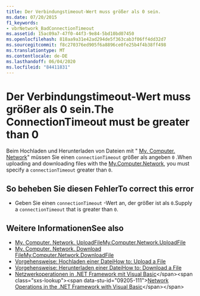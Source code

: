 ```yaml
---
title: Der Verbindungstimeout-Wert muss größer als 0 sein.
ms.date: 07/20/2015
f1_keywords:
- vbrNetwork_BadConnectionTimeout
ms.assetid: 15ac09a7-47f0-44f3-9e84-5bd10bd07450
ms.openlocfilehash: 818aa9a31e42ad294de5f363cab3f06ff4dd32d7
ms.sourcegitcommit: f8c270376ed905f6a8896ce0fe25b4f4b38ff498
ms.translationtype: MT
ms.contentlocale: de-DE
ms.lasthandoff: 06/04/2020
ms.locfileid: "84411831"
---
```

# <a name="the-connectiontimeout-must-be-greater-than-0"></a><span data-ttu-id="09205-102">Der Verbindungstimeout-Wert muss größer als 0 sein.</span><span class="sxs-lookup"><span data-stu-id="09205-102">The ConnectionTimeout must be greater than 0</span></span>
<span data-ttu-id="09205-103">Beim Hochladen und Herunterladen von Dateien mit " [My. Computer. Network](xref:Microsoft.VisualBasic.Devices.Network)" müssen Sie einen `connectionTimeout` größer als angeben `0` .</span><span class="sxs-lookup"><span data-stu-id="09205-103">When uploading and downloading files with the [My.Computer.Network](xref:Microsoft.VisualBasic.Devices.Network), you must specify a `connectionTimeout` greater than `0`.</span></span>  
  
## <a name="to-correct-this-error"></a><span data-ttu-id="09205-104">So beheben Sie diesen Fehler</span><span class="sxs-lookup"><span data-stu-id="09205-104">To correct this error</span></span>  
  
- <span data-ttu-id="09205-105">Geben Sie einen `connectionTimeout` -Wert an, der größer ist als `0`.</span><span class="sxs-lookup"><span data-stu-id="09205-105">Supply a `connectionTimeout` that is greater than `0`.</span></span>  
  
## <a name="see-also"></a><span data-ttu-id="09205-106">Weitere Informationen</span><span class="sxs-lookup"><span data-stu-id="09205-106">See also</span></span>

- [<span data-ttu-id="09205-107">My. Computer. Network. UploadFile</span><span class="sxs-lookup"><span data-stu-id="09205-107">My.Computer.Network.UploadFile</span></span>](xref:Microsoft.VisualBasic.Devices.Network.UploadFile%2A)
- [<span data-ttu-id="09205-108">My. Computer. Network. Download File</span><span class="sxs-lookup"><span data-stu-id="09205-108">My.Computer.Network.DownloadFile</span></span>](xref:Microsoft.VisualBasic.Devices.Network.DownloadFile%2A)
- [<span data-ttu-id="09205-109">Vorgehensweise: Hochladen einer Datei</span><span class="sxs-lookup"><span data-stu-id="09205-109">How to: Upload a File</span></span>](../developing-apps/programming/computer-resources/how-to-upload-a-file.md)
- [<span data-ttu-id="09205-110">Vorgehensweise: Herunterladen einer Datei</span><span class="sxs-lookup"><span data-stu-id="09205-110">How to: Download a File</span></span>](../developing-apps/programming/computer-resources/how-to-download-a-file.md)
- <span data-ttu-id="09205-111">[Netzwerkoperationen in .NET Framework mit Visual Basic](https://docs.microsoft.com/previous-versions/visualstudio/visual-studio-2010/ms172756(v=vs.100))</span><span class="sxs-lookup"><span data-stu-id="09205-111">[Network Operations in the .NET Framework with Visual Basic](https://docs.microsoft.com/previous-versions/visualstudio/visual-studio-2010/ms172756(v=vs.100))</span></span>
